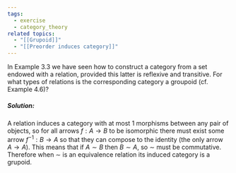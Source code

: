 ```yaml
---
tags:
  - exercise
  - category_theory
related topics:
  - "[[Grupoid]]"
  - "[[Preorder induces category]]"
---
```

In Example 3.3 we have seen how to construct a category from a set endowed with a relation, provided this latter is reflexive and transitive. For what types of relations is the corresponding category a groupoid (cf. Example 4.6)?
##### Solution:
A relation induces a category with at most $1$ morphisms between any pair of objects, so for all arrows $f:A\to B$ to be isomorphic there must exist some arrow $f^{-1}:B\to A$ so that they can compose to the identity (the only arrow $A\to A$). This means that if $A\sim B$ then $B\sim A$, so $\sim$ must be commutative. Therefore when $\sim$ is an equivalence relation its induced category is a grupoid.